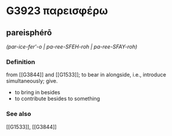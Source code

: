 # G3923 παρεισφέρω

## pareisphérō

_(par-ice-fer'-o | pa-ree-SFEH-roh | pa-ree-SFAY-roh)_

### Definition

from [[G3844]] and [[G1533]]; to bear in alongside, i.e., introduce simultaneously; give.

- to bring in besides
- to contribute besides to something

### See also

[[G1533]], [[G3844]]

